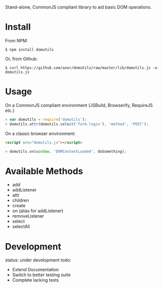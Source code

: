 Stand-alone, CommonJS compliant library to aid basic DOM operations.

Install
=======
From NPM:
```
$ npm install domutils
```

Or, from Github:
```
$ curl https://github.com/azer/domutils/raw/master/lib/domutils.js -o domutils.js
```

Usage
=====
On a CommonJS compliant environment (JSBuild, Browserify, RequireJS etc.)

```javascript
> var domutils = require('domutils');
> domutils.attr(domutils.select('form.login'), 'method', 'POST');
```

On a classic browser environment:

```html
<script src="domutils.js"></script>
```
```javascript
> domutils.on(window, 'DOMContentLoaded', doSomething);
```


Available Methods
=================
* add
* addListener
* attr
* children
* create
* on (alias for addListener)
* removeListener
* select
* selectAll

Development
===========
status: under development
todo:

  * Extend Documentation
  * Switch to better testing suite
  * Complete lacking tests
